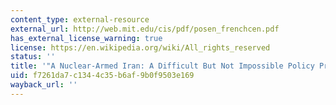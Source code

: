 ```yaml
---
content_type: external-resource
external_url: http://web.mit.edu/cis/pdf/posen_frenchcen.pdf
has_external_license_warning: true
license: https://en.wikipedia.org/wiki/All_rights_reserved
status: ''
title: '"A Nuclear-Armed Iran: A Difficult But Not Impossible Policy Problem." (PDF)'
uid: f7261da7-c134-4c35-b6af-9b0f9503e169
wayback_url: ''
---
```

